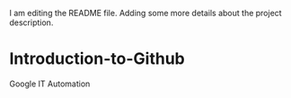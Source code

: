 I am editing the README file. Adding some more details about the project description.
# Introduction-to-Github
Google IT Automation
